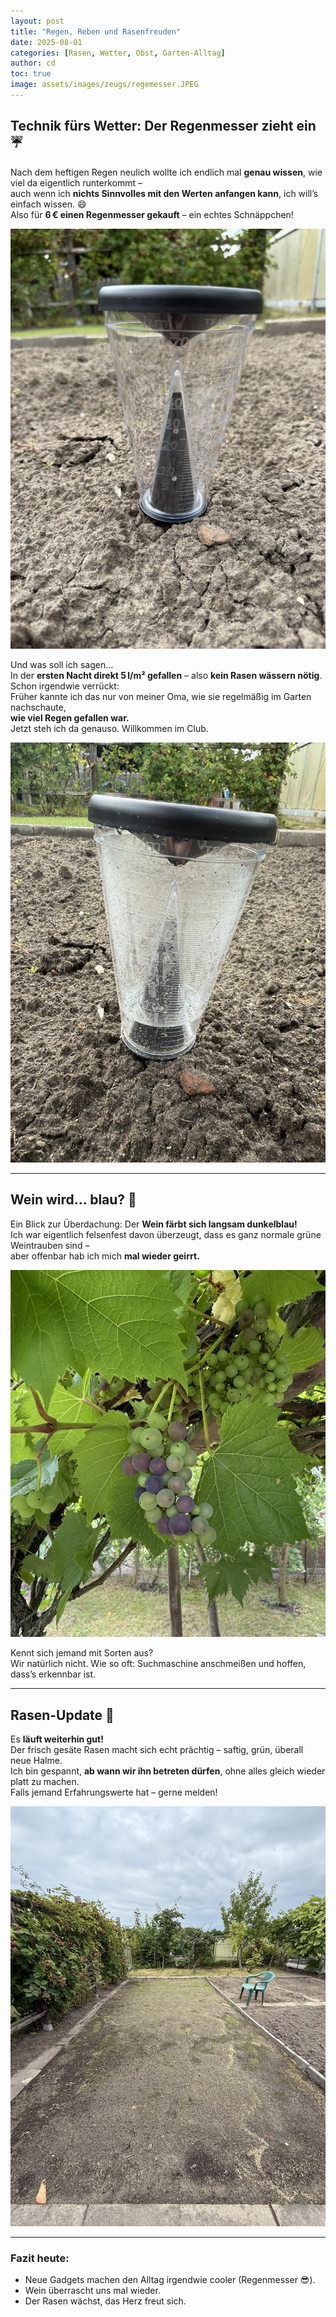 ```yaml
---
layout: post
title: "Regen, Reben und Rasenfreuden"
date: 2025-08-01
categories: [Rasen, Wetter, Obst, Garten-Alltag]
author: cd
toc: true
image: assets/images/zeugs/regemesser.JPEG
---
```


## Technik fürs Wetter: Der Regenmesser zieht ein ☔

Nach dem heftigen Regen neulich wollte ich endlich mal **genau wissen**, wie viel da eigentlich runterkommt –  
auch wenn ich **nichts Sinnvolles mit den Werten anfangen kann**, ich will’s einfach wissen. 😄  
Also für **6 € einen Regenmesser gekauft** – ein echtes Schnäppchen!

![Regenmesser](/assets/images/zeugs/regenmesser.JPEG)

Und was soll ich sagen…  
In der **ersten Nacht direkt 5 l/m² gefallen** – also **kein Rasen wässern nötig**.  
Schon irgendwie verrückt:  
Früher kannte ich das nur von meiner Oma, wie sie regelmäßig im Garten nachschaute,  
**wie viel Regen gefallen war.**  
Jetzt steh ich da genauso. Willkommen im Club.

![Regen](/assets/images/2025-08-01/regen5l.JPEG)

---

## Wein wird… blau? 🍇

Ein Blick zur Überdachung: Der **Wein färbt sich langsam dunkelblau!**  
Ich war eigentlich felsenfest davon überzeugt, dass es ganz normale grüne Weintrauben sind –  
aber offenbar hab ich mich **mal wieder geirrt.**

![Wein](/assets/images/2025-08-01/wein.JPEG)

Kennt sich jemand mit Sorten aus?  
Wir natürlich nicht. Wie so oft: Suchmaschine anschmeißen und hoffen, dass’s erkennbar ist.

---

## Rasen-Update 🌱

Es **läuft weiterhin gut!**  
Der frisch gesäte Rasen macht sich echt prächtig – saftig, grün, überall neue Halme.  
Ich bin gespannt, **ab wann wir ihn betreten dürfen**, ohne alles gleich wieder platt zu machen.  
Falls jemand Erfahrungswerte hat – gerne melden!

![Rasen](/assets/images/2025-08-01/rasen0801.JPEG)

---

### Fazit heute:

- Neue Gadgets machen den Alltag irgendwie cooler (Regenmesser 😎).
- Wein überrascht uns mal wieder.
- Der Rasen wächst, das Herz freut sich.